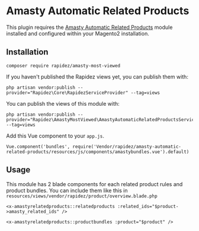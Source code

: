 # Amasty Automatic Related Products

This plugin requires the [Amasty Automatic Related Products](https://amasty.com/automatic-related-products-for-magento-2.html) module installed and configured within your Magento2 installation.

## Installation

```
composer require rapidez/amasty-most-viewed
```

If you haven't published the Rapidez views yet, you can publish them with:
```
php artisan vendor:publish --provider="Rapidez\Core\RapidezServiceProvider" --tag=views
```

You can publish the views of this module with:
```
php artisan vendor:publish --provider="Rapidez\AmastyMostViewed\AmastyAutomaticRelatedProductsServiceProvider" --tag=views
```

Add this Vue component to your `app.js`.
```
Vue.component('bundles', require('Vendor/rapidez/amasty-automatic-related-products/resources/js/components/amastybundles.vue').default)
```

## Usage

This module has 2 blade components for each related product rules and product bundles. You can include them like this in `resources/views/vendor/rapidez/product/overview.blade.php`
```
<x-amastyrelatedproducts::relatedproducts :related_ids="$product->amasty_related_ids" />
```

```
<x-amastyrelatedproducts::productbundles :product="$product" />
```

